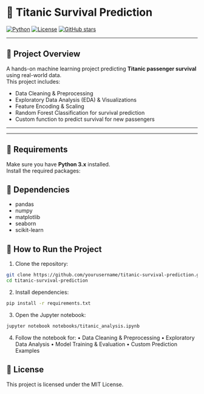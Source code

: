 # 🚢 Titanic Survival Prediction

[![Python](https://img.shields.io/badge/Python-3.11-blue?logo=python&logoColor=white)](https://www.python.org/)
[![License](https://img.shields.io/badge/License-MIT-green)](LICENSE)
[![GitHub stars](https://img.shields.io/github/stars/yourusername/titanic-survival-prediction?style=social)](https://github.com/yourusername/titanic-survival-prediction/stargazers)

---

## 📌 Project Overview
A hands-on machine learning project predicting **Titanic passenger survival** using real-world data.  
This project includes:

- Data Cleaning & Preprocessing  
- Exploratory Data Analysis (EDA) & Visualizations  
- Feature Encoding & Scaling  
- Random Forest Classification for survival prediction  
- Custom function to predict survival for new passengers  

---

---

## 🧰 Requirements
Make sure you have **Python 3.x** installed.  
Install the required packages:


## 🧰 Dependencies

- pandas  
- numpy
- matplotlib
- seaborn
- scikit-learn

## 📝 How to Run the Project

1. Clone the repository:

```bash
git clone https://github.com/yourusername/titanic-survival-prediction.git
cd titanic-survival-prediction
```
2.	Install dependencies:
```bash
pip install -r requirements.txt
```
3.	Open the Jupyter notebook:
```bash
jupyter notebook notebooks/titanic_analysis.ipynb
```
4.	Follow the notebook for:
	•	Data Cleaning & Preprocessing
	•	Exploratory Data Analysis
	•	Model Training & Evaluation
	•	Custom Prediction Examples


## 📄 License
This project is licensed under the MIT License.

